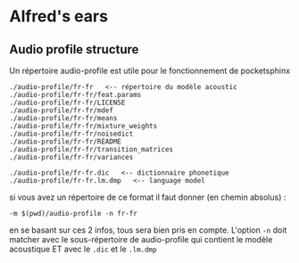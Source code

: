 # Alfred's ears


## Audio profile structure

Un répertoire audio-profile est utile pour le fonctionnement de pocketsphinx

```
./audio-profile/fr-fr   <-- répertoire du modèle acoustic
./audio-profile/fr-fr/feat.params
./audio-profile/fr-fr/LICENSE
./audio-profile/fr-fr/mdef
./audio-profile/fr-fr/means
./audio-profile/fr-fr/mixture_weights
./audio-profile/fr-fr/noisedict
./audio-profile/fr-fr/README
./audio-profile/fr-fr/transition_matrices
./audio-profile/fr-fr/variances

./audio-profile/fr-fr.dic   <-- dictionnaire phonetique
./audio-profile/fr-fr.lm.dmp   <-- language model
```

si vous avez un répertoire de ce format il faut donner (en chemin absolus) :

```-m $(pwd)/audio-profile -n fr-fr```

en se basant sur ces 2 infos, tous sera bien pris en compte. L'option ```-n``` doit
matcher avec le sous-répertoire de audio-profile qui contient le modèle acoustique ET
avec le ```.dic``` et le ```.lm.dmp```
